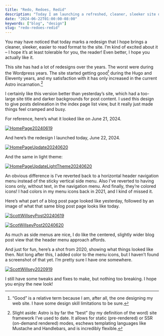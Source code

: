 ```yaml
---
title: "Redo, Redoes, Redid"
description: "Today I am launching a refreshed, cleaner, sleeker site design!"
date: "2024-06-22T01:00:00-08:00"
keywords: ["blog", "design"]
slug: "redo-redoes-redid"
---
```

You may have noticed that today marks a redesign that I hope brings a cleaner, sleeker, easier to read format to the site. I’m kind of excited about it – I hope it’s at least tolerable for you, the reader! Even better, I hope you actually like it.

This site has had a lot of redesigns over the years. The worst were during the Wordpress years. The site started getting good[^1] during the Hugo and Eleventy years, and my satisfaction with it has only increased in the current Astro incarnation.[^2]

I certainly like this version better than yesterday’s site, which had a too-large site title and darker backgrounds for post content. I used this design to give posts delineation in the index page list view, but it really just made things feel cramped and busy.

For reference, here’s what it looked like on June 21, 2024.

[![HomePage20240619](../../assets/images/posts/HomePage20240619-8E6FF71C-9526-4B63-9E6F-DA43E399BE6B.png)](/images/posts/HomePage20240619-8E6FF71C-9526-4B63-9E6F-DA43E399BE6B.jpg)

And here’s the redesign I launched today, June 22, 2024.

[![HomePageUpdate20240620](../../assets/images/posts/HomePageUpdate20240620-8E6FF71C-9526-4B63-9E6F-DA43E399BE6B.png)](/images/posts/HomePageUpdate20240620-8E6FF71C-9526-4B63-9E6F-DA43E399BE6B.jpg)

And the same in light theme:

[![HomePageUpdateLightTheme20240620](../../assets/images/posts/HomePageUpdateLightTheme20240620-92D0D23D-7B21-45C0-AF71-A177FD3A14C5.png)](/images/posts/HomePageUpdateLightTheme20240620-92D0D23D-7B21-45C0-AF71-A177FD3A14C5.jpg)

An obvious difference is I’ve reverted back to a horizontal header navigation menu instead of the sticky vertical side menu. Also I’ve reverted to having icons only, without text, in the navigation menu. And finally, they’re colored icons! I had colors in my menu icons back in 2021, and I kind of missed it.

Here’s what part of a blog post page looked like yesterday, followed by an image of what that same blog post page looks like today.

[![ScottWillseyPost20240619](../../assets/images/posts/ScottWillseyPost20240619-8E6FF71C-9526-4B63-9E6F-DA43E399BE6B.png)](/images/posts/ScottWillseyPost20240619-8E6FF71C-9526-4B63-9E6F-DA43E399BE6B.jpg)

[![ScotWillseyPost20240620](../../assets/images/posts/ScotWillseyPost20240620-8E6FF71C-9526-4B63-9E6F-DA43E399BE6B.png)](/images/posts/ScotWillseyPost20240620-8E6FF71C-9526-4B63-9E6F-DA43E399BE6B.jpg)

As much as side menus are nice, I do like the centered, slightly wider blog post view that the header menu approach affords.

And just for fun, here’s a shot from 2020, showing what things looked like then. Not long after this, I added color to the menu icons, but I haven’t found a screenshot of that yet. I’m pretty sure I have one somewhere.

[![ScottWillsey2020919](../../assets/images/posts/ScottWillsey2020919-92D0D23D-7B21-45C0-AF71-A177FD3A14C5.png)](/images/posts/ScottWillsey2020919-92D0D23D-7B21-45C0-AF71-A177FD3A14C5.jpg)

I still have some tweaks and fixes to make, but nothing too breaking. I hope you enjoy the new look!

[^1]: “Good” is a relative term because I am, after all, the one designing my web site. I have some design skill limitations to be sure.
[^2]: Slight aside: Astro is by far the “best” (by my definition of the word) site framework I’ve used to date. It allows for static (pre-rendered) or SSR (on-demand rendered) modes, eschews templating languages like Mustache and Handlebars, and is incredibly flexible.
